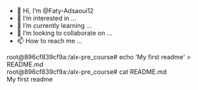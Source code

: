 - 👋 Hi, I’m @Faty-Adsaoui12
- 👀 I’m interested in ...
- 🌱 I’m currently learning ...
- 💞️ I’m looking to collaborate on ...
- 📫 How to reach me ...

<!---
Faty-Adsaoui12/Faty-Adsaoui12 is a ✨ special ✨ repository because its `README.md` (this file) appears on your GitHub profile.
You can click the Preview link to take a look at your changes.
--->
root@896cf839cf9a:/alx-pre_course# echo 'My first readme' > README.md                                                                 
root@896cf839cf9a:/alx-pre_course# cat README.md                                                                                      
My first readme 
